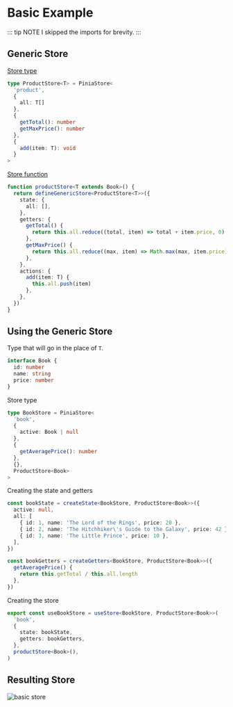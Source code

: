 # Basic Example

::: tip NOTE
I skipped the imports for brevity.
:::

## Generic Store

[Store type](/guide/generic-stores#simple-generic-store)

```ts
type ProductStore<T> = PiniaStore<
  'product',
  {
    all: T[]
  },
  {
    getTotal(): number
    getMaxPrice(): number
  },
  {
    add(item: T): void
  }
>
```

[Store function](/guide/generic-stores#definegenericstore-function)

```ts
function productStore<T extends Book>() {
  return defineGenericStore<ProductStore<T>>({
    state: {
      all: [],
    },
    getters: {
      getTotal() {
        return this.all.reduce((total, item) => total + item.price, 0)
      },
      getMaxPrice() {
        return this.all.reduce((max, item) => Math.max(max, item.price), 0)
      },
    },
    actions: {
      add(item: T) {
        this.all.push(item)
      },
    },
  })
}
```

## Using the Generic Store

Type that will go in the place of `T`.

```ts
interface Book {
  id: number
  name: string
  price: number
}
```

Store type

```ts
type BookStore = PiniaStore<
  'book',
  {
    active: Book | null
  },
  {
    getAveragePrice(): number
  },
  {},
  ProductStore<Book>
>
```

Creating the state and getters

```ts
const bookState = createState<BookStore, ProductStore<Book>>({
  active: null,
  all: [
    { id: 1, name: 'The Lord of the Rings', price: 20 },
    { id: 2, name: 'The Hitchhiker\'s Guide to the Galaxy', price: 42 },
    { id: 3, name: 'The Little Prince', price: 10 },
  ],
})

const bookGetters = createGetters<BookStore, ProductStore<Book>>({
  getAveragePrice() {
    return this.getTotal / this.all.length
  },
})
```

Creating the store

```ts
export const useBookStore = useStore<BookStore, ProductStore<Book>>(
  'book',
  {
    state: bookState,
    getters: bookGetters,
  },
  productStore<Book>(),
)
```

## Resulting Store

![basic store](/public/basic-store.png)
